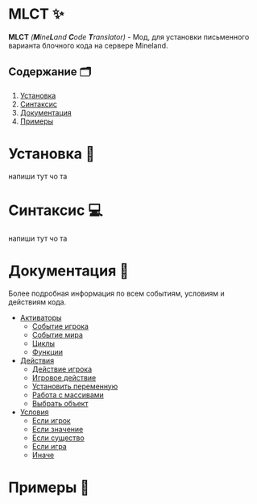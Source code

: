 # MLCT ✨
**MLCT** *(**M**ine**L**and **C**ode **T**ranslator)* - Мод, для установки письменного варианта блочного кода на сервере Mineland.

## Содержание 🗂️

1. [Установка](#установка-)
2. [Синтаксис](#синтаксис-)
3. [Документация](#документация-)
4. [Примеры](#примеры-)

# Установка 🤙

напиши тут чо та

# Синтаксис 💻

напиши тут чо та

# Документация 📜
Более подробная информация по всем событиям, условиям и действиям кода.
   - [Активаторы](activators.md) 
     -  [Событие игрока](activators.md#событие-игрока---playereventevent--none-)
     -  [Событие мира](activators.md#событие-мира---worldeventevent--none-)
     -  [Циклы](activators.md#циклы---loopname-0--none-)
     -  [Функции](activators.md#функции---functionname--none-)
   - [Действия](actions.md)
     - [Действие игрока]()
     - [Игровое действие]()
     - [Установить переменную]()
     - [Работа с массивами]()
     - [Выбрать объект]()
   - [Условия](conditions.md)
     - [Если игрок]()
     - [Если значение]()
     - [Если существо]()
     - [Если игра]()
     - [Иначе]()

# Примеры 📧
